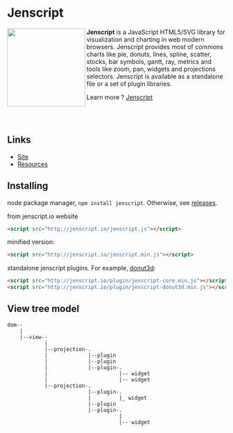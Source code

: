# Jenscript

<a href="http://jenscript.io"><img width="180" height="180" src="http://jenscript.io/svg/jenscript.svg"  align="left"></a>
**Jenscript** is a JavaScript HTML5/SVG library for visualization and charting in web modern browsers. Jenscript provides most of commons charts
like pie, donuts, lines, spline, scatter, stocks, bar symbols, gantt, ray, metrics and tools like zoom, pan, widgets and projections selectors.
Jenscript is available as a standalone file or a set of plugin libraries.

Learn more ? [Jenscript](http://jenscript.io)  
  
    
<br><br>

## Links

* [Site](http://jenscript.io)
* [Resources](http://jenscript.io/jenscript/charts/samples/)

## Installing

node package manager, `npm install jenscript`. Otherwise, see [releases](https://github.com/sjanaud/jenscript/releases).


from jenscript.io website

```html
<script src="http://jenscript.io/jenscript.js"></script>
```

minified version:

```html
<script src="http://jenscript.io/jenscript.min.js"></script>
```

standalone jenscript plugins. For example, [donut3d](https://github.com/sjanaud/jenscript/tree/master/src/plugins/donut3d):

```html
<script src="http://jenscript.io/plugin/jenscript-core.min.js"></script>
<script src="http://jenscript.io/plugin/jenscript-donut3d.min.js"></script>
```

## View tree model

```
dom--
    |
    |--view--
            |
            |--projection-.
            |             |--plugin
            |             |--plugin
            |             |--plugin-.
            |                       |-- widget
            |                       |-- widget
            |--projection-.
                          |--plugin-.
                          |         |_ widget
                          |--plugin
                          |--plugin-.
                                    |
                                    |-- widget
                          
```          


